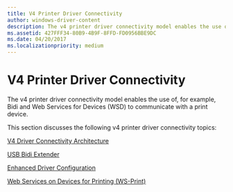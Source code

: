 ```yaml
---
title: V4 Printer Driver Connectivity
author: windows-driver-content
description: The v4 printer driver connectivity model enables the use of, for example, Bidi and Web Services for Devices (WSD) to communicate with a print device.
ms.assetid: 427FFF34-80B9-4B9F-8FFD-FD0956BBE9DC
ms.date: 04/20/2017
ms.localizationpriority: medium
---
```


# V4 Printer Driver Connectivity


The v4 printer driver connectivity model enables the use of, for example, Bidi and Web Services for Devices (WSD) to communicate with a print device.

This section discusses the following v4 printer driver connectivity topics:

[V4 Driver Connectivity Architecture](v4-driver-connectivity-architecture.md)

[USB Bidi Extender](usb-bidi-extender.md)

[Enhanced Driver Configuration](enhanced-driver-configuration.md)

[Web Services on Devices for Printing (WS-Print)](ws-print-v1-1.md)

 

 




